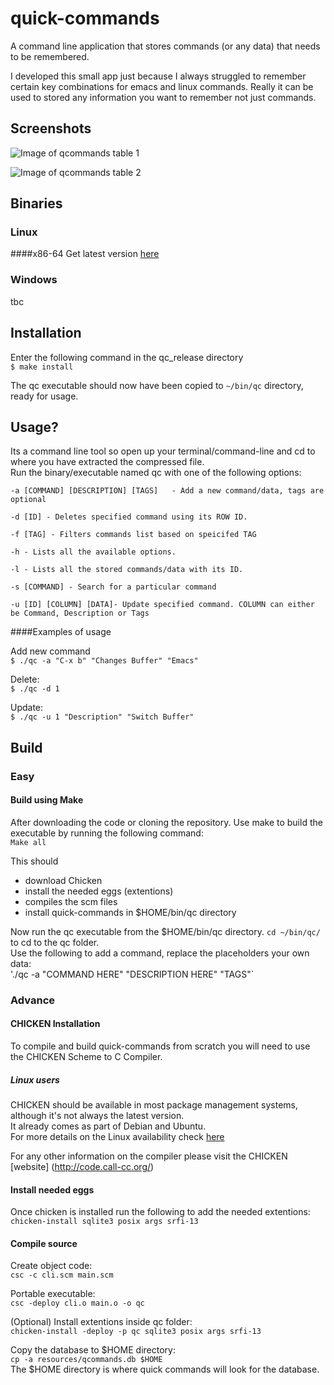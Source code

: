 # quick-commands
A command line application that stores commands (or any data) that needs to be remembered.   

I developed this small app just because I always struggled to remember certain key combinations for emacs and linux commands. Really it can be used to stored any information you want to remember not just commands.

## Screenshots
![Image of qcommands table 1](https://github.com/Eissek/quick-commands/screenshots/qcommands-table.png)

![Image of qcommands table 2](https://github.com/Eissek/quick-commands/screenshots/qc-table2.png)


## Binaries
### Linux
####x86-64
Get latest version [here](https://github.com/Eissek/quick-commands/releases)  

### Windows
tbc

## Installation    
Enter the following command in the qc_release directory   
`$ make install`   

The qc executable should now have been copied to `~/bin/qc` directory, ready for usage.   



## Usage?
Its a command line tool so open up your terminal/command-line and cd to where you have extracted the compressed file.   
Run the binary/executable named qc with one of the following options:   

```
-a [COMMAND] [DESCRIPTION] [TAGS] 	- Add a new command/data, tags are optional  

-d [ID] - Deletes specified command using its ROW ID.  

-f [TAG] - Filters commands list based on speicifed TAG  

-h - Lists all the available options.  

-l - Lists all the stored commands/data with its ID.  

-s [COMMAND] - Search for a particular command   

-u [ID] [COLUMN] [DATA]- Update specified command. COLUMN can either be Command, Description or Tags  
 ```

####Examples of usage   

Add new command  
`$ ./qc -a "C-x b" "Changes Buffer" "Emacs"`   

Delete:   
`$ ./qc -d 1`  

Update:  
`$ ./qc -u 1 "Description" "Switch Buffer"`    



## Build  
### Easy
#### Build using Make
After downloading the code or cloning the repository. Use make to build 
the executable by running the following command:  
`Make all`   

This should
* download Chicken  
* install the needed eggs (extentions)  
* compiles the scm files  
* install quick-commands in $HOME/bin/qc directory  

Now run the qc executable from the $HOME/bin/qc directory.
`cd ~/bin/qc/` to cd to the qc folder.  
Use the following to add a command, replace the placeholders your own data:  
'./qc -a "COMMAND HERE" "DESCRIPTION HERE" "TAGS"` 


### Advance   
#### CHICKEN Installation
To compile and build quick-commands from scratch you will need to use the CHICKEN Scheme to C Compiler.   
##### Linux users   
CHICKEN should be available in most package management systems, although it's not always the latest version.   
It already comes as part of Debian and Ubuntu.   
For more details on the Linux availability check [here](http://wiki.call-cc.org/platforms#linux)   

For any other information on the compiler please visit the CHICKEN [website] (http://code.call-cc.org/)  

#### Install needed eggs  
Once chicken is installed run the following to add the needed extentions:
`chicken-install sqlite3 posix args srfi-13`  

#### Compile source
Create object code:  
`csc -c cli.scm main.scm`  

Portable executable:  
`csc -deploy cli.o main.o -o qc`  

(Optional) Install extentions inside qc folder:  
`chicken-install -deploy -p qc sqlite3 posix args srfi-13`  

Copy the database to $HOME directory:   
`cp -a resources/qcommands.db $HOME`   
The $HOME directory is where quick commands will look for the database.   







